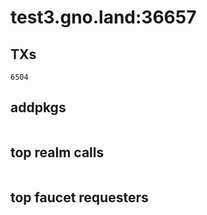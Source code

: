 # test3.gno.land:36657

## TXs
```
6504
```

## addpkgs
```
```

## top realm calls
```
```

## top faucet requesters
```
```

